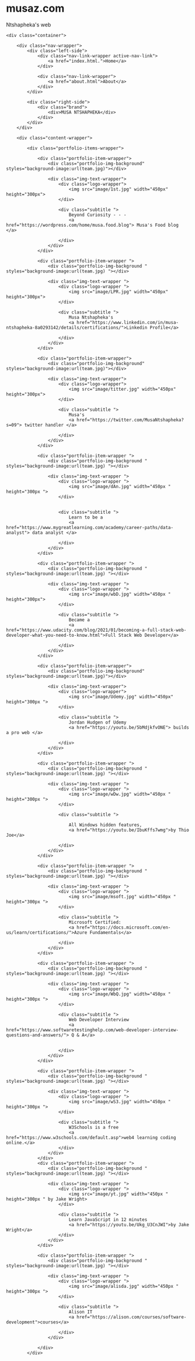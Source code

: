 # musaz.com
Ntshapheka's web 
<!DOCTYPE html>
<html lang="en">

<head>
    <meta charset="UTF-8">
    <meta name="viewport" content="width=device-width">
    <title>Ntshapheka's Web</title>
    <link rel="stylesheet" href="styles.css">
</head>

<body>

    <div class="container">

        <div class="nav-wrapper">
            <div class="left-side">
                <div class="nav-link-wrapper active-nav-link">
                    <a href="index.html.">Home</a>
                </div>

                <div class="nav-link-wrapper">
                    <a href="about.html">About</a>
                </div>
            </div>

            <div class="right-side">
                <div class="brand">
                    <div>MUSA NTSHAPHEKA</div>
                </div>
            </div>
        </div>

        <div class="content-wrapper">

            <div class="portfolio-items-wrapper">

                <div class="portfolio-item-wrapper">
                    <div class="portfolio-img-background" styles="background-image:url(team.jpg)"></div>

                    <div class="img-text-wrapper">
                        <div class="logo-wrapper">
                            <img src="image/1st.jpg" width="450px" height="300px">
                        </div>

                        <div class="subtitle ">
                            Beyond Curiosity - - -
                            <a href="https://wordpress.com/home/musa.food.blog"> Musa's Food blog </a>

                        </div>
                    </div>
                </div>

                <div class="portfolio-item-wrapper ">
                    <div class="portfolio-img-background " styles="background-image:url(team.jpg) "></div>

                    <div class="img-text-wrapper ">
                        <div class="logo-wrapper ">
                            <img src="image/LPR.jpg" width="450px" height="300px">
                        </div>

                        <div class="subtitle ">
                            Musa Ntshapheka's
                            <a href="https://www.linkedin.com/in/musa-ntshapheka-8a0293142/details/certifications/">Linkedin Profile</a>

                        </div>
                    </div>
                </div>

                <div class="portfolio-item-wrapper">
                    <div class="portfolio-img-background" styles="background-image:url(team.jpg)"></div>

                    <div class="img-text-wrapper">
                        <div class="logo-wrapper">
                            <img src="image/titter.jpg" width="450px" height="300px">
                        </div>

                        <div class="subtitle ">
                            Musa's
                            <a href="https://twitter.com/MusaNtshapheka?s=09"> twitter handler </a>

                        </div>
                    </div>
                </div>

                <div class="portfolio-item-wrapper ">
                    <div class="portfolio-img-background " styles="background-image:url(team.jpg) "></div>

                    <div class="img-text-wrapper ">
                        <div class="logo-wrapper ">
                            <img src="image/dAn.jpg" width="450px " height="300px ">
                        </div>


                        <div class="subtitle ">
                            Learn to be a
                            <a href="https://www.mygreatlearning.com/academy/career-paths/data-analyst"> data analyst </a>

                        </div>
                    </div>
                </div>

                <div class="portfolio-item-wrapper ">
                    <div class="portfolio-img-background " styles="background-image:url(team.jpg) "></div>

                    <div class="img-text-wrapper ">
                        <div class="logo-wrapper ">
                            <img src="image/wbD.jpg" width="450px " height="300px">
                        </div>

                        <div class="subtitle ">
                            Became a
                            <a href="https://www.udacity.com/blog/2021/01/becoming-a-full-stack-web-developer-what-you-need-to-know.html">Full Stack Web Developer</a>

                        </div>
                    </div>
                </div>

                <div class="portfolio-item-wrapper">
                    <div class="portfolio-img-background" styles="background-image:url(team.jpg)"></div>

                    <div class="img-text-wrapper">
                        <div class="logo-wrapper">
                            <img src="image/Udemy.jpg" width="450px" height="300px ">
                        </div>

                        <div class="subtitle ">
                            Jordan Hudgen of Udemy
                            <a href="https://youtu.be/5bMdjkfvONE"> builds a pro web </a>

                        </div>
                    </div>
                </div>

                <div class="portfolio-item-wrapper ">
                    <div class="portfolio-img-background " styles="background-image:url(team.jpg) "></div>

                    <div class="img-text-wrapper ">
                        <div class="logo-wrapper ">
                            <img src="image/wDw.jpg" width="450px " height="300px ">
                        </div>

                        <div class="subtitle ">

                            All Windows hidden features,
                            <a href="https://youtu.be/IbuKffs7wmg">by Thio Joe</a>

                        </div>
                    </div>
                </div>

                <div class="portfolio-item-wrapper ">
                    <div class="portfolio-img-background " styles="background-image:url(team.jpg) "></div>

                    <div class="img-text-wrapper ">
                        <div class="logo-wrapper ">
                            <img src="image/msoft.jpg" width="450px " height="300px ">
                        </div>

                        <div class="subtitle ">
                            Microsoft Certified:
                            <a href="https://docs.microsoft.com/en-us/learn/certifications/">Azure Fundamentals</a>

                        </div>
                    </div>
                </div>

                <div class="portfolio-item-wrapper ">
                    <div class="portfolio-img-background " styles="background-image:url(team.jpg) "></div>

                    <div class="img-text-wrapper ">
                        <div class="logo-wrapper ">
                            <img src="image/WbQ.jpg" width="450px " height="300px ">
                        </div>

                        <div class="subtitle ">
                            Web Developer Interview
                            <a href="https://www.softwaretestinghelp.com/web-developer-interview-questions-and-answers/"> Q & A</a>


                        </div>
                    </div>
                </div>

                <div class="portfolio-item-wrapper ">
                    <div class="portfolio-img-background " styles="background-image:url(team.jpg) "></div>

                    <div class="img-text-wrapper ">
                        <div class="logo-wrapper ">
                            <img src="image/wS3.jpg" width="450px " height="300px ">
                        </div>

                        <div class="subtitle ">
                            W3Schools is a free
                            <a href="https://www.w3schools.com/default.asp">web4 learning coding online.</a>
                        </div>
                    </div>
                </div>
                <div class="portfolio-item-wrapper ">
                    <div class="portfolio-img-background " styles="background-image:url(team.jpg) "></div>

                    <div class="img-text-wrapper ">
                        <div class="logo-wrapper ">
                            <img src="image/yt.jpg" width="450px " height="300px " by Jake Wright>
                        </div>

                        <div class="subtitle ">
                            Learn JavaScript in 12 minutes
                            <a href="https://youtu.be/Ukg_U3CnJWI">by Jake Wright</a>
                        </div>
                    </div>
                </div>

                <div class="portfolio-item-wrapper ">
                    <div class="portfolio-img-background " styles="background-image:url(team.jpg) "></div>

                    <div class="img-text-wrapper ">
                        <div class="logo-wrapper ">
                            <img src="image/alisda.jpg" width="450px " height="300px ">
                        </div>

                        <div class="subtitle ">
                            Alison IT
                            <a href="https://alison.com/courses/software-development">courses</a>

                        </div>
                    </div>

                </div>
            </div>

</body>
<script>
    const portfolioItems = document.querySelectorAll('.portfolio-item-wrapper')

    portfolioItems.forEach(portfolioItem => {
        portfolioItem.addEventListener('mouseover', () => {
            console.log(portfolioItem.childNodes[1].classList);
            portfolioItem.childNodes[1].classList.add('img-darken');
        })


        portfolioItem.addEventListener('mouseout', () => {
            portfolioItem.childNodes[1].classList.remove('img-darken');
        })
    })
</script>

</html>
